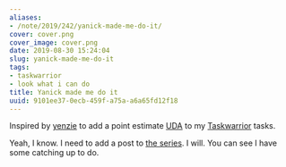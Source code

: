 ```yaml
---
aliases:
- /note/2019/242/yanick-made-me-do-it/
cover: cover.png
cover_image: cover.png
date: 2019-08-30 15:24:04
slug: yanick-made-me-do-it
tags:
- taskwarrior
- look what i can do
title: Yanick made me do it
uuid: 9101ee37-0ecb-459f-a75a-a6a65fd12f18
---
```


Inspired by [yenzie][] to add a point estimate [UDA] to my [Taskwarrior][] tasks.

Yeah, I know. I need to add a post to [the series][]. I will. You can see I have some catching up to do.

[yenzie]: https://twitter.com/yenzie/status/1167437274612736002
[UDA]: https://taskwarrior.org/docs/udas.html
[Taskwarrior]: https://taskwarrior.org
[the series]: /series/taskwarrior-babysteps